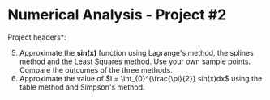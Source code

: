 # Numerical Analysis - Project #2

Project headers\*:

5. Approximate the **sin(x)** function using Lagrange's method, the splines method and the Least Squares method. Use your own sample points.
  Compare the outcomes of the three methods.
6. Approximate the value of $I = \int_{0}^{\frac{\pi}{2}} sin(x)dx$ using the table method and Simpson's method.
